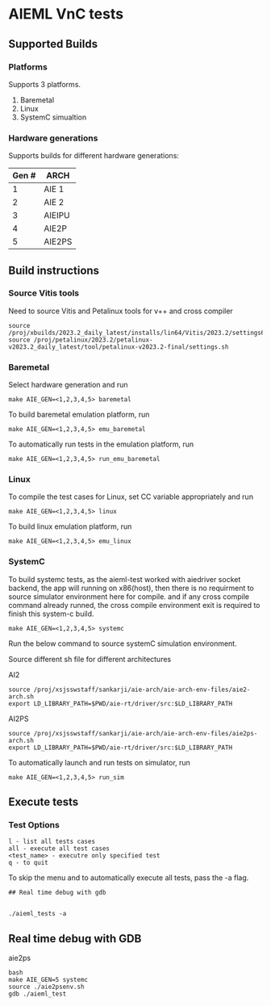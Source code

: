 # AIEML VnC tests

## Supported Builds

### Platforms

Supports 3 platforms.
1. Baremetal
2. Linux
3. SystemC simualtion

### Hardware generations
Supports builds for different hardware generations:

| Gen # | ARCH |
| --- | --- |
| 1 | AIE 1 |
| 2 | AIE 2 |
| 3 | AIEIPU |
| 4 | AIE2P |
| 5 | AIE2PS |

## Build instructions

### Source Vitis tools

Need to source Vitis and Petalinux tools for v++ and cross compiler

```
source /proj/xbuilds/2023.2_daily_latest/installs/lin64/Vitis/2023.2/settings64.sh
source /proj/petalinux/2023.2/petalinux-v2023.2_daily_latest/tool/petalinux-v2023.2-final/settings.sh
```

### Baremetal

Select hardware generation and run

```
make AIE_GEN=<1,2,3,4,5> baremetal
```

To build baremetal emulation platform, run
```
make AIE_GEN=<1,2,3,4,5> emu_baremetal
```

To automatically run tests in the emulation platform, run
```
make AIE_GEN=<1,2,3,4,5> run_emu_baremetal
```

### Linux

To compile the test cases for Linux, set CC variable appropriately and run
```
make AIE_GEN=<1,2,3,4,5> linux
```

To build linux emulation platform, run
```
make AIE_GEN=<1,2,3,4,5> emu_linux
```

### SystemC

To build systemc tests, as the aieml-test worked with aiedriver socket backend, the 
app will running on x86(host), then there is no requirment to source simulator environment
here for compile. and if any cross compile command already runned, the cross compile environment
exit is required to finish this system-c build.

```
make AIE_GEN=<1,2,3,4,5> systemc
```

Run the below command to source systemC simulation environment.

Source different sh file for different architectures

AI2
```
source /proj/xsjsswstaff/sankarji/aie-arch/aie-arch-env-files/aie2-arch.sh
export LD_LIBRARY_PATH=$PWD/aie-rt/driver/src:$LD_LIBRARY_PATH
```

AI2PS
```
source /proj/xsjsswstaff/sankarji/aie-arch/aie-arch-env-files/aie2ps-arch.sh
export LD_LIBRARY_PATH=$PWD/aie-rt/driver/src:$LD_LIBRARY_PATH
```

To automatically launch and run tests on simulator, run
```
make AIE_GEN=<1,2,3,4,5> run_sim
```

## Execute tests

### Test Options
```
l - list all tests cases
all - execute all test cases
<test_name> - executre only specified test
q - to quit
```

To skip the menu and to automatically execute all tests, pass the -a flag.
```
## Real time debug with gdb


./aieml_tests -a
```

## Real time debug with GDB

aie2ps
```
bash
make AIE_GEN=5 systemc
source ./aie2psenv.sh
gdb ./aieml_test
```
